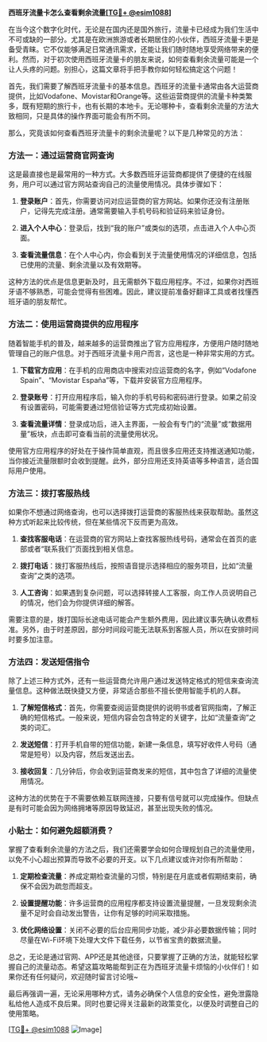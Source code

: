 **西班牙流量卡怎么查看剩余流量[[TG💪+ @esim1088](https://t.me/s/esim1088)]**

在当今这个数字化时代，无论是在国内还是国外旅行，流量卡已经成为我们生活中不可或缺的一部分。尤其是在欧洲旅游或者长期居住的小伙伴，西班牙流量卡更是备受青睐。它不仅能够满足日常通讯需求，还能让我们随时随地享受网络带来的便利。然而，对于初次使用西班牙流量卡的朋友来说，如何查看剩余流量可能是一个让人头疼的问题。别担心，这篇文章将手把手教你如何轻松搞定这个问题！

首先，我们需要了解西班牙流量卡的基本信息。西班牙的流量卡通常由各大运营商提供，比如Vodafone、Movistar和Orange等。这些运营商提供的流量卡种类繁多，既有短期的旅行卡，也有长期的本地卡。无论哪种卡，查看剩余流量的方法大致相同，只是具体的操作界面可能会有所不同。

那么，究竟该如何查看西班牙流量卡的剩余流量呢？以下是几种常见的方法：

### 方法一：通过运营商官网查询

这是最直接也是最常用的一种方式。大多数西班牙运营商都提供了便捷的在线服务，用户可以通过官方网站查询自己的流量使用情况。具体步骤如下：

1. **登录账户**：首先，你需要访问对应运营商的官方网站。如果你还没有注册账户，记得先完成注册。通常需要输入手机号码和验证码来验证身份。
   
2. **进入个人中心**：登录后，找到“我的账户”或类似的选项，点击进入个人中心页面。
   
3. **查看流量信息**：在个人中心内，你会看到关于流量使用情况的详细信息，包括已使用的流量、剩余流量以及有效期等。

这种方法的优点是信息更新及时，且无需额外下载应用程序。不过，如果你对西班牙语不够熟悉，可能会觉得有些困难。因此，建议提前准备好翻译工具或者找懂西班牙语的朋友帮忙。

### 方法二：使用运营商提供的应用程序

随着智能手机的普及，越来越多的运营商推出了官方应用程序，方便用户随时随地管理自己的账户信息。对于西班牙流量卡用户而言，这也是一种非常实用的方式。

1. **下载官方应用**：在手机的应用商店中搜索对应运营商的名字，例如“Vodafone Spain”、“Movistar España”等，下载并安装官方应用程序。
   
2. **登录账号**：打开应用程序后，输入你的手机号码和密码进行登录。如果之前没有设置密码，可能需要通过短信验证等方式完成初始设置。
   
3. **查看流量详情**：登录成功后，进入主界面，一般会有专门的“流量”或“数据用量”板块，点击即可查看当前的流量使用状况。

使用官方应用程序的好处在于操作简单直观，而且很多应用还支持推送通知功能，当你接近流量限额时会收到提醒。此外，部分应用还支持英语等多种语言，适合国际用户使用。

### 方法三：拨打客服热线

如果你不想通过网络查询，也可以选择拨打运营商的客服热线来获取帮助。虽然这种方式听起来比较传统，但在某些情况下反而更为高效。

1. **查找客服电话**：在运营商的官方网站上查找客服热线号码，通常会在首页的底部或者“联系我们”页面找到相关信息。
   
2. **拨打电话**：拨打客服热线后，按照语音提示选择相应的服务项目，比如“流量查询”之类的选项。
   
3. **人工咨询**：如果遇到复杂问题，可以选择转接人工客服，向工作人员说明自己的情况，他们会为你提供详细的解答。

需要注意的是，拨打国际长途电话可能会产生额外费用，因此建议事先确认收费标准。另外，由于时差原因，部分时间段可能无法联系到客服人员，所以在安排时间时要多加注意。

### 方法四：发送短信指令

除了上述三种方式外，还有一些运营商允许用户通过发送特定格式的短信来查询流量信息。这种做法既快捷又方便，非常适合那些不擅长使用智能手机的人群。

1. **了解短信格式**：首先，你需要查阅运营商提供的说明书或者官网指南，了解正确的短信格式。一般来说，短信内容会包含特定的关键字，比如“流量查询”之类的词汇。
   
2. **发送短信**：打开手机自带的短信功能，新建一条信息，填写好收件人号码（通常是短号）以及内容，然后发送出去。
   
3. **接收回复**：几分钟后，你会收到运营商发来的短信，其中包含了详细的流量使用情况。

这种方法的优势在于不需要依赖互联网连接，只要有信号就可以完成操作。但缺点是有时可能会因为网络拥堵等原因导致延迟，甚至出现失败的情况。

### 小贴士：如何避免超额消费？

掌握了查看剩余流量的方法之后，我们还需要学会如何合理规划自己的流量使用，以免不小心超出预算而导致不必要的开支。以下几点建议或许对你有所帮助：

1. **定期检查流量**：养成定期检查流量的习惯，特别是在月底或者假期结束前，确保不会因为疏忽而超支。
   
2. **设置提醒功能**：许多运营商的应用程序都支持设置流量提醒，一旦发现剩余流量不足时会自动发出警告，让你有足够的时间采取措施。
   
3. **优化网络设置**：关闭不必要的后台应用同步功能，减少非必要数据传输；同时尽量在Wi-Fi环境下处理大文件下载任务，以节省宝贵的数据流量。

总之，无论是通过官网、APP还是其他途径，只要掌握了正确的方法，就能轻松掌握自己的流量动态。希望这篇攻略能帮到正在为西班牙流量卡烦恼的小伙伴们！如果你还有任何疑问，欢迎随时留言讨论哦~

最后再强调一遍，无论采用哪种方式，请务必确保个人信息的安全性，避免泄露隐私给他人造成不良后果。同时也要记得关注最新的政策变化，以便及时调整自己的使用策略。

[[TG💪+ @esim1088](https://t.me/s/esim1088) ![Image](https://i.postimg.cc/4NQfJmqS/Snipaste-2025-05-13-00-14-12.png)]